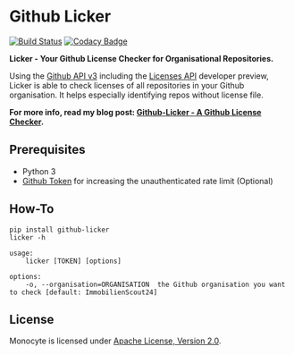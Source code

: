 # Github Licker
[![Build Status](https://travis-ci.org/jbspeakr/github-licker.svg?branch=master)](https://travis-ci.org/jbspeakr/github-licker)
[![Codacy Badge](https://www.codacy.com/project/badge/8392a84f11634b27a985b334d56ab089)](https://www.codacy.com/public/jan_1691/github-licker)

**Licker - Your Github License Checker for Organisational Repositories.**

Using the [Github API v3](https://developer.github.com/v3/) including the [Licenses API](https://developer.github.com/v3/licenses/) developer preview, 
Licker is able to check licenses of all repositories in your Github organisation. It helps especially identifying repos 
without license file.

**For more info, read my blog post: [Github-Licker - A Github License Checker](http://www.datahack.it/github-license-checker/).**

## Prerequisites
- Python 3
- [Github Token](https://github.com/blog/1509-personal-api-tokens) for increasing the unauthenticated rate limit (Optional)

## How-To
```
pip install github-licker
licker -h

usage:
    licker [TOKEN] [options]

options:
    -o, --organisation=ORGANISATION  the Github organisation you want to check [default: ImmobilienScout24]
```

## License
Monocyte is licensed under [Apache License, Version 2.0](https://github.com/ImmobilienScout24/aws-monocyte/blob/master/LICENSE.txt).


